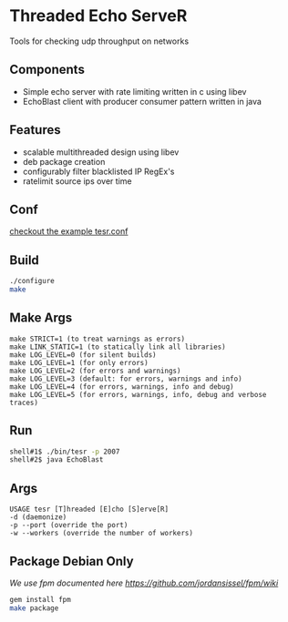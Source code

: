 # Threaded Echo ServeR
Tools for checking udp throughput on networks

## Components
* Simple echo server with rate limiting written in c using libev
* EchoBlast client with producer consumer pattern written in java

## Features
* scalable multithreaded design using libev
* deb package creation
* configurably filter blacklisted IP RegEx's 
* ratelimit source ips over time

## Conf
[checkout the example tesr.conf](etc/tesr.conf)

## Build
```bash
./configure
make
```
## Make Args
```
make STRICT=1 (to treat warnings as errors)
make LINK_STATIC=1 (to statically link all libraries)
make LOG_LEVEL=0 (for silent builds)
make LOG_LEVEL=1 (for only errors)
make LOG_LEVEL=2 (for errors and warnings)
make LOG_LEVEL=3 (default: for errors, warnings and info)
make LOG_LEVEL=4 (for errors, warnings, info and debug)
make LOG_LEVEL=5 (for errors, warnings, info, debug and verbose traces)
```

## Run
```bash
shell#1$ ./bin/tesr -p 2007
shell#2$ java EchoBlast
```

## Args
```
USAGE tesr [T]hreaded [E]cho [S]erve[R]
-d (daemonize)
-p --port (override the port)
-w --workers (override the number of workers)
```

## Package Debian Only
*We use fpm documented here https://github.com/jordansissel/fpm/wiki*
```bash
gem install fpm
make package
```

